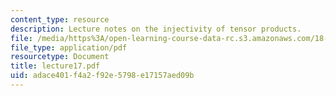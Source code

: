 ```yaml
---
content_type: resource
description: Lecture notes on the injectivity of tensor products.
file: /media/https%3A/open-learning-course-data-rc.s3.amazonaws.com/18-917-topics-in-algebraic-topology-the-sullivan-conjecture-fall-2007/adace401f4a2f92e5798e17157aed09b_lecture17.pdf
file_type: application/pdf
resourcetype: Document
title: lecture17.pdf
uid: adace401-f4a2-f92e-5798-e17157aed09b
---
```

